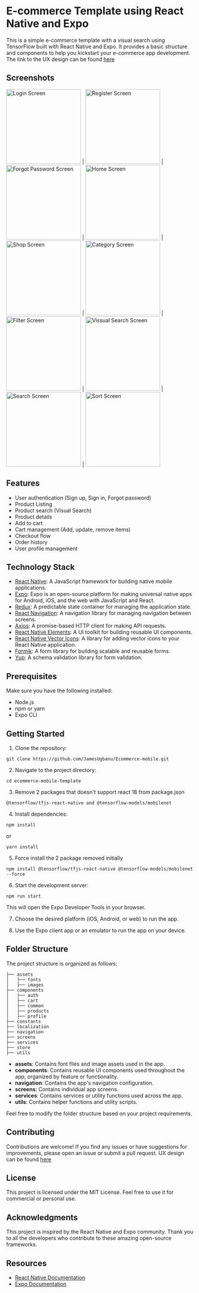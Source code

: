 # E-commerce Template using React Native and Expo

This is a simple e-commerce template with a visual search using TensorFlow built with React Native and Expo. It provides a basic structure and components to help you kickstart your e-commerce app development. The link to the UX design can be found [here](https://www.figma.com/file/h8Qh89sALKZK9Ru38NDg1u/E-Commerce-App-Design-(Community))

## Screenshots

<img src="/assets/screenshots/login_screen.png" alt="Login Screen" width="200"> | <img src="/assets/screenshots/register_screen.png" alt="Register Screen" width="200">  | <img src="/assets/screenshots/forgot_password_screen.png" alt="Forgot Password Screen" width="200"> | <img src="/assets/screenshots/home_screen.png" alt="Home Screen" width="200"> | <img src="/assets/screenshots/shop_screen.png" alt="Shop Screen" width="200"> | <img src="/assets/screenshots/category_screen.png" alt="Category Screen" width="200"> | <img src="/assets/screenshots/filter_screen.png" alt="Filter Screen" width="200"> | <img src="/assets/screenshots/visual_search_screen.png" alt="Vissual Search Screen" width="200"> | <img src="/assets/screenshots/crop_screen.png" alt="Search Screen" width="200"> | <img src="/assets/screenshots/sort_screen.png" alt="Sort Screen" width="200">  

## Features

- User authentication (Sign up, Sign in, Forgot password)
- Product Listing
- Product search (Visual Search)
- Product details
- Add to cart
- Cart management (Add, update, remove items)
- Checkout flow
- Order history
- User profile management

## Technology Stack

- [React Native](https://reactnative.dev/): A JavaScript framework for building native mobile applications.
- [Expo](https://docs.expo.io/): Expo is an open-source platform for making universal native apps for Android, iOS, and the web with JavaScript and React.
- [Redux](https://redux.js.org/): A predictable state container for managing the application state.
- [React Navigation](https://reactnavigation.org/): A navigation library for managing navigation between screens.
- [Axios](https://axios-http.com/): A promise-based HTTP client for making API requests.
- [React Native Elements](https://reactnativeelements.com/): A UI toolkit for building reusable UI components.
- [React Native Vector Icons](https://github.com/oblador/react-native-vector-icons): A library for adding vector icons to your React Native application.
- [Formik](https://formik.org/): A form library for building scalable and reusable forms.
- [Yup](https://github.com/jquense/yup): A schema validation library for form validation.

## Prerequisites

Make sure you have the following installed:

- Node.js
- npm or yarn
- Expo CLI

## Getting Started

1. Clone the repository:

```
git clone https://github.com/JamesUgbanu/Ecommerce-mobile.git
```

2. Navigate to the project directory:

```
cd ecommerce-mobile-template
```

3. Remove 2 packages that doesn't support react 18 from package.json

```
@tensorflow/tfjs-react-native and @tensorflow-models/mobilenet
```

4. Install dependencies:

```
npm install
```
or
```
yarn install
```

5. Force install the 2 package removed initially

```
npm install @tensorflow/tfjs-react-native @tensorflow-models/mobilenet --force
```

6. Start the development server:

```
npm run start
```

This will open the Expo Developer Tools in your browser.

7. Choose the desired platform (iOS, Android, or web) to run the app.

8. Use the Expo client app or an emulator to run the app on your device.

## Folder Structure

The project structure is organized as follows:

```
├── assets
│   ├── fonts
│   ├── images
├── components
│   ├── auth
│   ├── cart
│   ├── common
│   ├── products
│   ├── profile
├── constants
├── localization
├── navigation
├── screens
├── services
├── store
├── utils
```

- **assets**: Contains font files and image assets used in the app.
- **components**: Contains reusable UI components used throughout the app, organized by feature or functionality.
- **navigation**: Contains the app's navigation configuration.
- **screens**: Contains individual app screens.
- **services**: Contains services or utility functions used across the app.
- **utils**: Contains helper functions and utility scripts.

Feel free to modify the folder structure based on your project requirements.

## Contributing

Contributions are welcome! If you find any issues or have suggestions for improvements, please open an issue or submit a pull request. UX design can be found [here](https://www.figma.com/file/h8Qh89sALKZK9Ru38NDg1u/E-Commerce-App-Design-(Community))

## License

This project is licensed under the MIT License. Feel free to use it for commercial or personal use.

## Acknowledgments

This project is inspired by the React Native and Expo community. Thank you to all the developers who contribute to these amazing open-source frameworks.

## Resources

- [React Native Documentation](https://reactnative.dev/docs/getting-started)
- [Expo Documentation](https://docs.expo.io/)
